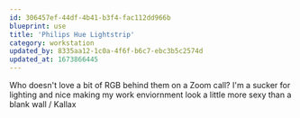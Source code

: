 ```yaml
---
id: 306457ef-44df-4b41-b3f4-fac112dd966b
blueprint: use
title: 'Philips Hue Lightstrip'
category: workstation
updated_by: 8335aa12-1c0a-4f6f-b6c7-ebc3b5c2574d
updated_at: 1673866445
---
```

Who doesn't love a bit of RGB behind them on a Zoom call? I'm a sucker for lighting and nice making my work enviornment look a little more sexy than a blank wall / Kallax
